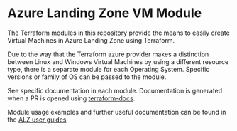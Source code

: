 # Azure Landing Zone VM Module

The Terraform modules in this repository provide the means to easily create Virtual Machines in Azure Landing Zone using Terraform.

Due to the way that the Terraform azure provider makes a distinction between Linux and Windows Virtual Machines by using a different resource type, there is a separate module for each Operating System. Specific versions or family of OS can be passed to the module.

See specific documentation in each module. Documentation is generated when a PR is opened using [terraform-docs](https://github.com/terraform-docs/terraform-docs/).

Module usage examples and further useful documentation can be found in the [ALZ user guides](https://ministryofjustice.github.io/azure-landing-zone-user-guides/documentation/diy/build_vm/index.html#building-vms-in-alz)
